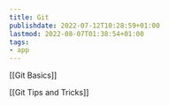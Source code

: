 ```yaml
---
title: Git
publishdate: 2022-07-12T10:28:59+01:00
lastmod: 2022-08-07T01:38:54+01:00
tags: 
- app
---
```










[[Git Basics]]



[[Git Tips and Tricks]]



